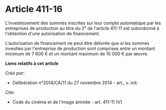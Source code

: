 # Article 411-16

L'investissement des sommes inscrites sur leur compte automatique par les entreprises de production au titre du 2° de
l'article 411-11 est subordonné à l'obtention d'une autorisation de financement. 

L'autorisation de financement ne peut être délivrée que si les sommes investies par l'entreprise de production sont comprises
entre un montant minimum de 7 600 € et un montant maximum de 10 000 € par œuvre.

**Liens relatifs à cet article**

_Créé par_:

  - Délibération n°2014/CA/11 du 27 novembre 2014 - art., v. init.

_Cite_:

  - Code du cinéma et de l'image animée - art. 411-11 (V)
